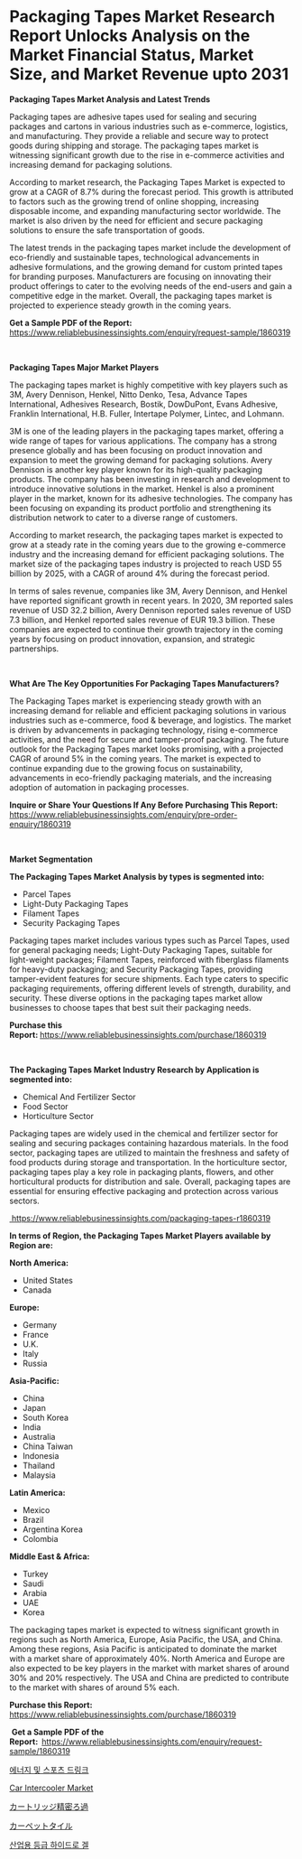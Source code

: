 <p><h1>Packaging Tapes Market Research Report Unlocks Analysis on the Market Financial Status, Market Size, and Market Revenue upto 2031</h1></p><p><strong>Packaging Tapes Market Analysis and Latest Trends</strong></p>
<p><p>Packaging tapes are adhesive tapes used for sealing and securing packages and cartons in various industries such as e-commerce, logistics, and manufacturing. They provide a reliable and secure way to protect goods during shipping and storage. The packaging tapes market is witnessing significant growth due to the rise in e-commerce activities and increasing demand for packaging solutions.</p><p>According to market research, the Packaging Tapes Market is expected to grow at a CAGR of 8.7% during the forecast period. This growth is attributed to factors such as the growing trend of online shopping, increasing disposable income, and expanding manufacturing sector worldwide. The market is also driven by the need for efficient and secure packaging solutions to ensure the safe transportation of goods.</p><p>The latest trends in the packaging tapes market include the development of eco-friendly and sustainable tapes, technological advancements in adhesive formulations, and the growing demand for custom printed tapes for branding purposes. Manufacturers are focusing on innovating their product offerings to cater to the evolving needs of the end-users and gain a competitive edge in the market. Overall, the packaging tapes market is projected to experience steady growth in the coming years.</p></p>
<p><strong>Get a Sample PDF of the Report:&nbsp;</strong> <a href="https://www.reliablebusinessinsights.com/enquiry/request-sample/1860319">https://www.reliablebusinessinsights.com/enquiry/request-sample/1860319</a></p>
<p>&nbsp;</p>
<p><strong>Packaging Tapes Major Market Players</strong></p>
<p><p>The packaging tapes market is highly competitive with key players such as 3M, Avery Dennison, Henkel, Nitto Denko, Tesa, Advance Tapes International, Adhesives Research, Bostik, DowDuPont, Evans Adhesive, Franklin International, H.B. Fuller, Intertape Polymer, Lintec, and Lohmann. </p><p>3M is one of the leading players in the packaging tapes market, offering a wide range of tapes for various applications. The company has a strong presence globally and has been focusing on product innovation and expansion to meet the growing demand for packaging solutions. Avery Dennison is another key player known for its high-quality packaging products. The company has been investing in research and development to introduce innovative solutions in the market. Henkel is also a prominent player in the market, known for its adhesive technologies. The company has been focusing on expanding its product portfolio and strengthening its distribution network to cater to a diverse range of customers.</p><p>According to market research, the packaging tapes market is expected to grow at a steady rate in the coming years due to the growing e-commerce industry and the increasing demand for efficient packaging solutions. The market size of the packaging tapes industry is projected to reach USD 55 billion by 2025, with a CAGR of around 4% during the forecast period.</p><p>In terms of sales revenue, companies like 3M, Avery Dennison, and Henkel have reported significant growth in recent years. In 2020, 3M reported sales revenue of USD 32.2 billion, Avery Dennison reported sales revenue of USD 7.3 billion, and Henkel reported sales revenue of EUR 19.3 billion. These companies are expected to continue their growth trajectory in the coming years by focusing on product innovation, expansion, and strategic partnerships.</p></p>
<p>&nbsp;</p>
<p><strong>What Are The Key Opportunities For Packaging Tapes Manufacturers?</strong></p>
<p><p>The Packaging Tapes market is experiencing steady growth with an increasing demand for reliable and efficient packaging solutions in various industries such as e-commerce, food & beverage, and logistics. The market is driven by advancements in packaging technology, rising e-commerce activities, and the need for secure and tamper-proof packaging. The future outlook for the Packaging Tapes market looks promising, with a projected CAGR of around 5% in the coming years. The market is expected to continue expanding due to the growing focus on sustainability, advancements in eco-friendly packaging materials, and the increasing adoption of automation in packaging processes.</p></p>
<p><strong>Inquire or Share Your Questions If Any Before Purchasing This Report:</strong> <a href="https://www.reliablebusinessinsights.com/enquiry/pre-order-enquiry/1860319">https://www.reliablebusinessinsights.com/enquiry/pre-order-enquiry/1860319</a></p>
<p>&nbsp;</p>
<p><strong>Market Segmentation</strong></p>
<p><strong>The Packaging Tapes Market Analysis by types is segmented into:</strong></p>
<p><ul><li>Parcel Tapes</li><li>Light-Duty Packaging Tapes</li><li>Filament Tapes</li><li>Security Packaging Tapes</li></ul></p>
<p><p>Packaging tapes market includes various types such as Parcel Tapes, used for general packaging needs; Light-Duty Packaging Tapes, suitable for light-weight packages; Filament Tapes, reinforced with fiberglass filaments for heavy-duty packaging; and Security Packaging Tapes, providing tamper-evident features for secure shipments. Each type caters to specific packaging requirements, offering different levels of strength, durability, and security. These diverse options in the packaging tapes market allow businesses to choose tapes that best suit their packaging needs.</p></p>
<p><strong>Purchase this Report:&nbsp;</strong><a href="https://www.reliablebusinessinsights.com/purchase/1860319">https://www.reliablebusinessinsights.com/purchase/1860319</a></p>
<p>&nbsp;</p>
<p><strong>The Packaging Tapes Market Industry Research by Application is segmented into:</strong></p>
<p><ul><li>Chemical And Fertilizer Sector</li><li>Food Sector</li><li>Horticulture Sector</li></ul></p>
<p><p>Packaging tapes are widely used in the chemical and fertilizer sector for sealing and securing packages containing hazardous materials. In the food sector, packaging tapes are utilized to maintain the freshness and safety of food products during storage and transportation. In the horticulture sector, packaging tapes play a key role in packaging plants, flowers, and other horticultural products for distribution and sale. Overall, packaging tapes are essential for ensuring effective packaging and protection across various sectors.</p></p>
<p><a href="https://www.reliablebusinessinsights.com/packaging-tapes-r1860319">&nbsp;https://www.reliablebusinessinsights.com/packaging-tapes-r1860319</a></p>
<p><strong>In terms of Region, the Packaging Tapes Market Players available by Region are:</strong></p>
<p>
    <p> <strong> North America: </strong>
        <ul>
            <li>United States</li>
            <li>Canada</li>
        </ul>
        </p> 
    <p> <strong> Europe: </strong>
        <ul>
            <li>Germany</li>
            <li>France</li>
            <li>U.K.</li>
            <li>Italy</li>
            <li>Russia</li>
        </ul>
        </p> 
    <p> <strong> Asia-Pacific: </strong>
        <ul>
            <li>China</li>
            <li>Japan</li>
            <li>South Korea</li>
            <li>India</li>
            <li>Australia</li>
            <li>China Taiwan</li>
            <li>Indonesia</li>
            <li>Thailand</li>
            <li>Malaysia</li>
        </ul>
        </p> 
    <p> <strong> Latin America: </strong>
        <ul>
            <li>Mexico</li>
            <li>Brazil</li>
            <li>Argentina Korea</li>
            <li>Colombia</li>
        </ul>
        </p> 
    <p> <strong> Middle East & Africa: </strong>
        <ul>
            <li>Turkey</li>
            <li>Saudi</li>
            <li>Arabia</li>
            <li>UAE</li>
            <li>Korea</li>
        </ul>
    </p>
    </p>
<p><p>The packaging tapes market is expected to witness significant growth in regions such as North America, Europe, Asia Pacific, the USA, and China. Among these regions, Asia Pacific is anticipated to dominate the market with a market share of approximately 40%. North America and Europe are also expected to be key players in the market with market shares of around 30% and 20% respectively. The USA and China are predicted to contribute to the market with shares of around 5% each.</p></p>
<p><strong>Purchase this Report: </strong><a href="https://www.reliablebusinessinsights.com/purchase/1860319">https://www.reliablebusinessinsights.com/purchase/1860319</a></p>
<p>&nbsp;<strong>Get a Sample PDF of the Report:&nbsp;&nbsp;</strong><a href="https://www.reliablebusinessinsights.com/enquiry/request-sample/1860319">https://www.reliablebusinessinsights.com/enquiry/request-sample/1860319</a></p>
<p><strong></strong></p>
<p><p><a href="https://medium.com/@antosuigrtley99783676/%EA%B8%80%EB%A1%9C%EB%B2%8C-%EC%97%90%EB%84%88%EC%A7%80-%EB%B0%8F-%EC%8A%A4%ED%8F%AC%EC%B8%A0-%EC%9D%8C%EB%A3%8C-%EC%8B%9C%EC%9E%A5%EC%9D%98-%EC%A2%85%ED%95%A9-%EB%B6%84%EC%84%9D-%EC%84%B1%EC%9E%A5-%ED%8A%B8%EB%A0%8C%EB%93%9C-%EB%B0%8F-%EC%8B%9C%EC%9E%A5-%EC%98%88%EC%B8%A1-2024-2031-f42bb72fac7e">에너지 및 스포츠 드링크</a></p><p><a href="https://github.com/gcimaudf65/Market-Research-Report-List-1/blob/main/car-intercooler-market.md">Car Intercooler Market</a></p><p><a href="https://github.com/DwightHuels1/Market-Research-Report-List-1/blob/main/6109511129049.md">カートリッジ精密ろ過</a></p><p><a href="https://github.com/tanyaali3/Market-Research-Report-List-1/blob/main/2397804129048.md">カーペットタイル</a></p><p><a href="https://github.com/trmesnao7959541/Market-Research-Report-List-2/blob/main/6564701116509.md">산업용 등급 하이드로 겔</a></p></p>